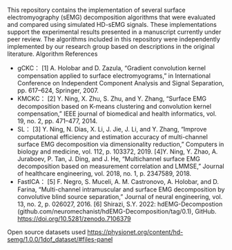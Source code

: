 This repository contains the implementation of several surface electromyography (sEMG) decomposition algorithms that were evaluated and compared using simulated HD-sEMG signals. These implementations support the experimental results presented in a manuscript currently under peer review.
The algorithms included in this repository were independently implemented by our research group based on descriptions in the original literature. 
Algorithm References
*	gCKC：
[1] A. Holobar and D. Zazula, “Gradient convolution kernel compensation applied to surface electromyograms,” in International Conference on Independent Component Analysis and Signal Separation, pp. 617–624, Springer, 2007.
* KMCKC：
[2] Y. Ning, X. Zhu, S. Zhu, and Y. Zhang, “Surface EMG decomposition based on K-means clustering and convolution kernel compensation,” IEEE journal of biomedical and health informatics, vol. 19, no. 2, pp. 471–477, 2014.
*	SL：
[3] Y. Ning, N. Dias, X. Li, J. Jie, J. Li, and Y. Zhang, “Improve computational efficiency and estimation accuracy of multi-channel surface EMG decomposition via dimensionality reduction,” Computers in biology and medicine, vol. 112, p. 103372, 2019.
[4]Y. Ning, Y. Zhao, A. Juraboev, P. Tan, J. Ding, and J. He, “Multichannel surface EMG decomposition based on measurement correlation and LMMSE,” Journal of healthcare engineering, vol. 2018, no. 1, p. 2347589, 2018.
*	FastICA：
[5] F. Negro, S. Muceli, A. M. Castronovo, A. Holobar, and D. Farina, “Multi-channel intramuscular and surface EMG decomposition by convolutive blind source separation,” Journal of neural engineering, vol. 13, no. 2, p. 026027, 2016.
[6] Shirazi, S.Y. 2022: hdEMG-Decompostion (github.com/neuromechanist/hdEMG-Decomposition/tag/0.1), GitHub. https://doi.org/10.5281/zenodo.7106379


Open source datasets used
https://physionet.org/content/hd-semg/1.0.0/1dof_dataset/#files-panel
